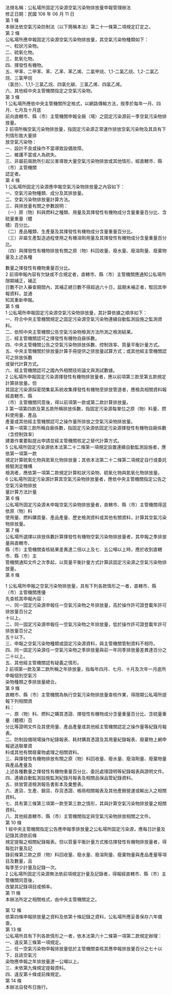 法規名稱：公私場所固定污染源空氣污染物排放量申報管理辦法  
修正日期：民國 108 年 06 月 11 日  
第 1 條  
本辦法依空氣污染防制法（以下簡稱本法）第二十一條第二項規定訂定之。  
第 2 條  
公私場所應申報固定污染源空氣污染物排放量，其空氣污染物種類如下：  
一、粒狀污染物。  
二、硫氧化物。  
三、氮氧化物。  
四、揮發性有機物。  
五、甲苯、二甲苯、苯、乙苯、苯乙烯、二氯甲烷、1,1-二氯乙烷、1,2-二氯乙烷、三氯甲烷  
（氯仿）、1,1,1-三氯乙烷、四氯化碳、三氯乙烯、四氯乙烯。  
六、其他經中央主管機關指定之空氣污染物。  
第 3 條  
1 公私場所應依中央主管機關所定格式，以網路傳輸方法，按季於每年一月、四月、七月及十月底  
前向直轄市、縣（市）主管機關申報全廠（場）之固定污染源前一季空氣污染物排放量。  
2 前項所稱空氣污染物排放量，指固定污染源正常運作排放空氣污染物及其具有下列情形致大量排  
放空氣污染物：  
一、設計不良或操作不當導致設備故障。  
二、維護不當或人為疏失。  
三、非屬前兩款所引起災害導致大量空氣污染物排放或其他情形，經直轄市、縣（市）主管機關  
認定者。  
第 4 條  
1 公私場所固定污染源應申報空氣污染物排放量之內容如下：  
一、空氣污染物種類、成分及其排放量。  
二、空氣污染物排放量計算方法。  
三、與排放量有關之參數說明：  
（一）原（物）料與燃料之種類、用量及其揮發性有機物成分含量重量百分比、含硫量重量（體  
積）百分比。  
（二）產品種類、生產量及其揮發性有機物成分含量重量百分比。  
（三）非屬生產製造過程使用之有機溶劑用量及其揮發性有機物成分含量重量百分比。  
（四）與揮發性有機物排放有關之原（物）料回收量、廢水量、廢溶劑量、廢棄物量及上述各種  


數量之揮發性有機物重量百分比。  
2 前項申報內容有欠缺或不合規定者，直轄市、縣（市）主管機關應通知公私場所限期補正，補正  
日數不計入審查期間內，其補正總日數不得超過六十日，屆期未補正者，駁回其申報資料，並通  
知其重新申報。  
第 5 條  
1 公私場所申報固定污染源空氣污染物排放量，其計算依據之順序如下：  
一、符合中央主管機關規定之固定污染源空氣污染物連續自動監測設施之監測資料。  
二、依照中央主管機關公告空氣污染物檢測方法所測之檢測結果。  
三、經主管機關認可之揮發性有機物自廠係數。  
四、中央主管機關公告之空氣污染物排放係數、控制效率、質量平衡計量方式。  
五、中央主管機關於排放量計算手冊提供之排放量試算方式；或其他經主管機關認可之排放係數  
或替代計算方式。  
六、經主管機關認可之國內外相關技術論文與測試數據。  
2 公私場所申報固定污染源揮發性有機物排放量者，應以前項第三款至第五款規定計算排放量。但  
其固定污染源採密閉集氣系統收集揮發性有機物至排放管道者，應檢具相關資料報經直轄市、縣  
（市）主管機關同意後，得以前項第一款或第二款計算排放量。  
3 第一項第四款及第五款所稱排放係數，指固定污染源每單位之原（物）料量、燃料使用量、產品  
產量或其他經主管機關認可之操作量所排放之空氣污染物排放量。  
4 第一項第三款所稱自廠係數，指固定污染源依固定污染源揮發性有機物自廠係數（含控制效率）  
建置作業要點提出申請並經主管機關核定之替代計算方式。  
5 公私場所固定污染源依本法第二十二條第一項規定設置連續自動監測設施者，應依第一項第一款  
規定計算硫氧化物與氮氧化物排放量；其依本法第二十二條第二項規定自行或委託檢驗測定機構  
檢測者，應依第一項第二款規定計算粒狀污染物、硫氧化物與氮氧化物排放量。  
6 公私場所固定污染源計算其空氣污染物排放量者，應依中央主管機關指定公告之空氣污染物排放  
量計算方法計量  
第 6 條  
公私場所固定污染源未申報空氣污染物排放量者，直轄市、縣（市）主管機關得逕依原（物）料  
使用量、燃料購買量、產品產量、歷史檢測資料或其他有關資料，計算其空氣污染物排放量。  
第 7 條  
公私場所選擇以排放係數計算揮發性有機物空氣污染物排放量者，其申報之季排放量與直轄市、  
縣（市）主管機關查核結果差異達二倍以上及七．五公噸以上時，應於收到直轄市、縣（市）主  
管機關通知文件之次季起，以質量平衡計量方式計算該固定污染源之空氣污染物排放量。  
第 8 條  


1 公私場所申報之空氣污染物排放量，具有下列各款情形之一者，直轄市、縣（市）主管機關應優  
先查核其申報內容：  
一、同一固定污染源申報任一空氣污染物之年排放量，高於操作許可證登載年許可排放量百分之  
十以上。  
二、同一固定污染源申報任一空氣污染物之年排放量，低於操作許可證登載年許可排放量百分之  
五十以下。  
三、申報之空氣污染物種類或固定污染源資料，與主管機關管制資料不相符。  
四、同一固定污染源任一空氣污染物之季排放量與前一年同季排放量差異達百分之二十以上。  
五、其他經主管機關認有疑義之情形。  
2 前項第一款及第二款所稱之年排放量，指每年四月、七月、十月及次年一月底所申報個別空氣污  
染物種類之季排放量總合。  
第 9 條  
直轄市、縣（市）主管機關為執行空氣污染物排放量查核作業，得限期公私場所提報下列相關資  
料：  
一、原（物）料、燃料之購買憑證、揮發性有機物成分含量重量百分比、含硫量重量（體積）百  
分比等證明文件及其使用量、產品產量或其他經主管機關認定之操作量等紀錄月報表。  
二、防制設備現場操作紀錄報表、耗材購買憑證及其用量紀錄報表、廢棄物上網申報遞送聯單資  
料或其他有關廢棄物處理之相關資料。  
三、與揮發性有機物排放有關之原（物）料回收量、廢水量、廢溶劑量、廢棄物量與產品產量及  
上述各種數量之揮發性有機物重量百分比、委託處理證明等紀錄報表與證明文件。  
四、連續自動監測設施監測紀錄月報表及相關品保品管紀錄資料。  
五、排放管道檢測報告書影本及彙整表。  
六、進貨、生產、銷貨、存貨憑證、帳冊相關報表及其他產銷營運或輸出入之相關資料。  
七、具有第三條第三項第一款至第三款之情形，其與計算空氣污染物排放量之相關資料。  
八、其他經直轄市、縣（市）主管機關指定與空氣污染物排放相關之文件。  
第 10 條  
1 經中央主管機關指定公告應申報季排放量之公私場所固定污染源，應每日計量及記錄其須依前條  
規定提報之相關紀錄報表。但以質量平衡計量方式推估揮發性有機物排放量者，得每批計量及記  
錄前條第三款之原（物）料回收量、廢水量、廢溶劑量、廢棄物量與產品產量等項目及數量，且  
每季至少計量及記錄一次。  
2 公私場所固定污染源無法依前項規定計量及記錄者，得報經直轄市、縣（市）主管機關同意後，  
改變其記錄項目或頻率。  
第 11 條  
本辦法所定之相關格式，由中央主管機關定之。  


第 12 條  
依第四條申報排放量之資料及依第十條記錄之資料，公私場所應妥善保存六年備查。  
第 13 條  
公私場所具有下列各款情形之一者，依本法第六十二條第一項第二款規定辦理：  
一、違反第三條第一項規定。  
二、任一空氣污染物申報排放量低於主管機關查核其應申報排放量百分之七十以下，且該空氣污  
染物應申報之年排放量達一公噸以上。  
三、未依第九條規定提報資料。  
四、違反第十條或前條規定。  
第 14 條  
本辦法自發布日施行。  


